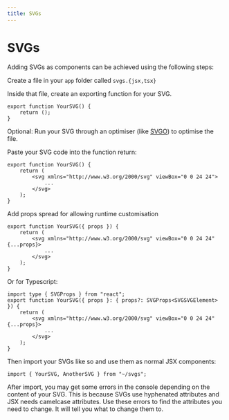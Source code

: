 ```yaml
---
title: SVGs
---
```

# SVGs

Adding SVGs as components can be achieved using the following steps:

Create a file in your `app` folder called `svgs.{jsx,tsx}`

Inside that file, create an exporting function for your SVG.

```tsx filename=app/svgs.{jsx,tsx}
export function YourSVG() {
	return ();
}
```

Optional: Run your SVG through an optimiser (like [SVGO](https://jakearchibald.github.io/svgomg/)) to optimise the file.

Paste your SVG code into the function return:

```tsx [3-5]
export function YourSVG() {
	return (
		<svg xmlns="http://www.w3.org/2000/svg" viewBox="0 0 24 24">
			...
		</svg>
	);
}
```

Add props spread for allowing runtime customisation
```tsx [1,3]
export function YourSVG({ props }) {
	return (
		<svg xmlns="http://www.w3.org/2000/svg" viewBox="0 0 24 24" {...props}>
			...
		</svg>
	);
}
```
Or for Typescript:
```tsx [1-2,4]
import type { SVGProps } from "react";
export function YourSVG({ props }: { props?: SVGProps<SVGSVGElement> }) {
	return (
		<svg xmlns="http://www.w3.org/2000/svg" viewBox="0 0 24 24" {...props}>
			...
		</svg>
	);
}
```

Then import your SVGs like so and use them as normal JSX components:
```tsx
import { YourSVG, AnotherSVG } from "~/svgs";
```

<docs-warning>After import, you may get some errors in the console depending on the content of your SVG. This is because SVGs use hyphenated attributes and JSX needs camelcase attributes. Use these errors to find the attributes you need to change. It will tell you what to change them to.</docs-warning>
